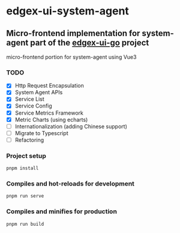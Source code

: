# edgex-ui-system-agent

## Micro-frontend implementation for system-agent part of the [edgex-ui-go](https://github.com/edgexfoundry/edgex-ui-go) project

micro-frontend portion for system-agent using Vue3

### TODO

- [x] Http Request Encapsulation
- [x] System Agent APIs
- [x] Service List
- [x] Service Config
- [x] Service Metrics Framework
- [x] Metric Charts (using echarts)
- [ ] Internationalization (adding Chinese support)
- [ ] Migrate to Typescript
- [ ] Refactoring

### Project setup

``` bash
pnpm install
```

### Compiles and hot-reloads for development

``` bash
pnpm run serve
```

### Compiles and minifies for production

``` bash
pnpm run build
```
